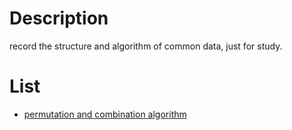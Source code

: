 Description
===========

record the structure and algorithm of common data, just for study.

List
====

- [permutation and combination algorithm](https://github.com/sjatsh/algorithms/permutation) 